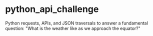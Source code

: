 # python_api_challenge
Python requests, APIs, and JSON traversals to answer a fundamental question: "What is the weather like as we approach the equator?"
